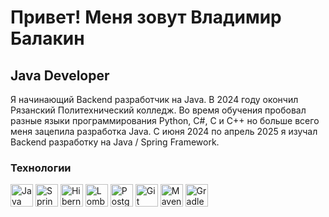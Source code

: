 Привет! [](https://user-images.githubusercontent.com/18350557/176309783-0785949b-9127-417c-8b55-ab5a4333674e.gif)Меня зовут Владимир Балакин
========================================================================================================================================

Java Developer
--------------

Я начинающий Backend разработчик на Java. В 2024 году окончил Рязанский Политехнический колледж. 
Во время обучения пробовал разные языки программирования Python, C#, C и C++ но больше всего меня зацепила разработка Java. 
С июня 2024 по апрель 2025 я изучал Backend разработку на Java / Spring Framework.

### Технологии

<p align="left">
<a href="https://www.java.com/" target="_blank" rel="noreferrer"><img src="https://raw.githubusercontent.com/danielcranney/readme-generator/main/public/icons/skills/java-colored.svg" width="36" height="36" alt="Java" /></a>
<a href="https://spring.io/" target="_blank" rel="noreferrer"><img src="https://raw.githubusercontent.com/danielcranney/readme-generator/main/public/icons/skills/spring-colored.svg" width="36" height="36" alt="Spring" /></a>
<a href="https://hibernate.org/" target="_blank" rel="noreferrer"><img src="https://raw.githubusercontent.com/danielcranney/readme-generator/main/public/icons/skills/hibernate-colored.svg" width="36" height="36" alt="Hibernate" /></a>
<a href="https://projectlombok.org/" target="_blank" rel="noreferrer"><img src="https://raw.githubusercontent.com/danielcranney/readme-generator/main/public/icons/skills/lombok-colored.svg" width="36" height="36" alt="Lombok" /></a>
<a href="https://www.postgresql.org/" target="_blank" rel="noreferrer"><img src="https://raw.githubusercontent.com/danielcranney/readme-generator/main/public/icons/skills/postgresql-colored.svg" width="36" height="36" alt="PostgreSQL" /></a>
<a href="https://git-scm.com/" target="_blank" rel="noreferrer"><img src="https://raw.githubusercontent.com/danielcranney/readme-generator/main/public/icons/skills/git-colored.svg" width="36" height="36" alt="Git" /></a>
<a href="https://maven.apache.org/" target="_blank" rel="noreferrer"><img src="https://raw.githubusercontent.com/danielcranney/readme-generator/main/public/icons/skills/maven-colored.svg" width="36" height="36" alt="Maven" /></a>
<a href="https://gradle.org/" target="_blank" rel="noreferrer"><img src="https://raw.githubusercontent.com/danielcranney/readme-generator/main/public/icons/skills/gradle-colored.svg" width="36" height="36" alt="Gradle" /></a>
</p>